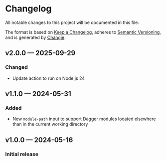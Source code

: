 # Changelog

All notable changes to this project will be documented in this file.

The format is based on [Keep a Changelog](https://keepachangelog.com/en/1.1.0/), adheres to [Semantic Versioning](https://semver.org/spec/v2.0.0.html), and is generated by [Changie](https://github.com/miniscruff/changie).

## v2.0.0 — 2025-09-29

### Changed

* Update action to run on Node.js 24

## v1.1.0 — 2024-05-31

### Added

* New `module-path` input to support Dagger modules located elsewhere than in the current working directory

## v1.0.0 — 2024-05-16

### Initial release
